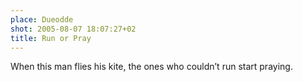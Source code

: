 ```yaml
---
place: Dueodde
shot: 2005-08-07 18:07:27+02
title: Run or Pray
---
```


When this man flies his kite, the ones who couldn’t run start praying.
